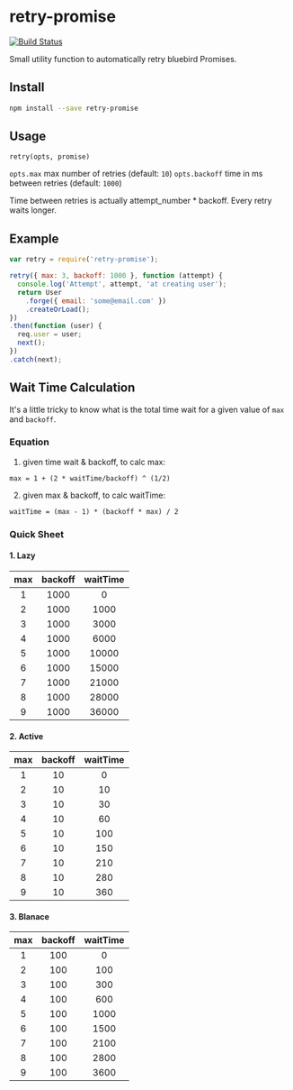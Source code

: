 # retry-promise

[![Build Status](https://travis-ci.org/olalonde/retry-promise.svg)](https://travis-ci.org/olalonde/retry-promise)

Small utility function to automatically retry bluebird Promises.

## Install

```bash
npm install --save retry-promise
```

## Usage

`retry(opts, promise)`

`opts.max` max number of retries (default: `10`)
`opts.backoff` time in ms between retries (default: `1000`)

Time between retries is actually attempt_number * backoff.
Every retry waits longer.

## Example

```javascript
var retry = require('retry-promise');

retry({ max: 3, backoff: 1000 }, function (attempt) {
  console.log('Attempt', attempt, 'at creating user');
  return User
    .forge({ email: 'some@email.com' })
    .createOrLoad();
})
.then(function (user) {
  req.user = user;
  next();
})
.catch(next);
```

## Wait Time Calculation

It's a little tricky to know what is the total time wait for a given value of `max` and `backoff`.

### Equation

1. given time wait & backoff, to calc max:  
  ```
  max = 1 + (2 * waitTime/backoff) ^ (1/2)
  ```
2. given max & backoff, to calc waitTime:  
  ```
  waitTime = (max - 1) * (backoff * max) / 2
  ```

### Quick Sheet

#### 1. Lazy

| max |backoff|waitTime|
|:---:|:-----:|:-----:|
| 1	| 1000	| 0 |
| 2	| 1000	| 1000 |
| 3	| 1000	| 3000 |
| 4	| 1000	| 6000 |
| 5	| 1000	| 10000 |
| 6	| 1000	| 15000 |
| 7	| 1000	| 21000 |
| 8	| 1000	| 28000 |
| 9	| 1000	| 36000 |

#### 2. Active
| max |backoff|waitTime|
|:---:|:-----:|:-----:|
| 1 |	10 |	0 |
| 2 |	10 |	10 |
| 3 |	10 |	30 |
| 4 |	10 |	60 |
| 5 |	10 |	100 |
| 6 |	10 |	150 |
| 7 |	10 |	210 |
| 8 |	10 |	280 |
| 9 |	10 |	360 |
 
#### 3. Blanace
| max |backoff|waitTime|
|:---:|:-----:|:-----:|
| 1 |	100 |	0 |
| 2 |	100 |	100 |
| 3 |	100 |	300 |
| 4 |	100 |	600 |
| 5 |	100 |	1000 |
| 6 |	100 |	1500 |
| 7 |	100 |	2100 |
| 8 |	100 |	2800 |
| 9 |	100 |	3600 |

